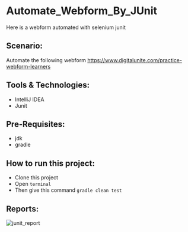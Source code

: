 # Automate_Webform_By_JUnit
Here is a webform automated with selenium junit

## Scenario:
Automate the following webform https://www.digitalunite.com/practice-webform-learners

## Tools & Technologies:
- IntelliJ IDEA
- Junit

## Pre-Requisites:
- jdk
- gradle

## How to run this project:
- Clone this project
- Open ```terminal```
- Then give this command ```gradle clean test```

## Reports:
![junit_report](https://github.com/rabbypathan/Web_Form_By_JUnit/assets/70917088/1c0c2b64-4ab6-401d-80cc-30e128da455a)

